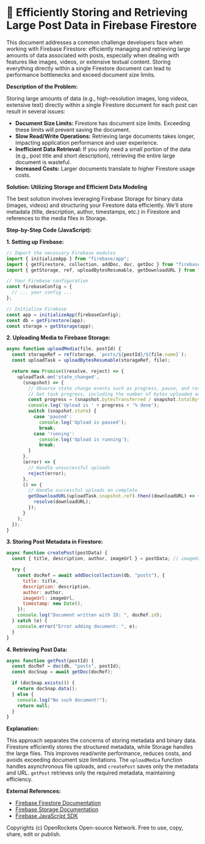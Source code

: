 # 🐞 Efficiently Storing and Retrieving Large Post Data in Firebase Firestore


This document addresses a common challenge developers face when working with Firebase Firestore: efficiently managing and retrieving large amounts of data associated with posts, especially when dealing with features like images, videos, or extensive textual content.  Storing everything directly within a single Firestore document can lead to performance bottlenecks and exceed document size limits.

**Description of the Problem:**

Storing large amounts of data (e.g., high-resolution images, long videos, extensive text) directly within a single Firestore document for each post can result in several issues:

* **Document Size Limits:** Firestore has document size limits. Exceeding these limits will prevent saving the document.
* **Slow Read/Write Operations:** Retrieving large documents takes longer, impacting application performance and user experience.
* **Inefficient Data Retrieval:** If you only need a small portion of the data (e.g., post title and short description), retrieving the entire large document is wasteful.
* **Increased Costs:** Larger documents translate to higher Firestore usage costs.


**Solution: Utilizing Storage and Efficient Data Modeling**

The best solution involves leveraging Firebase Storage for binary data (images, videos) and structuring your Firestore data efficiently.  We'll store metadata (title, description, author, timestamps, etc.) in Firestore and references to the media files in Storage.

**Step-by-Step Code (JavaScript):**

**1. Setting up Firebase:**

```javascript
// Import the necessary Firebase modules
import { initializeApp } from "firebase/app";
import { getFirestore, collection, addDoc, doc, getDoc } from "firebase/firestore";
import { getStorage, ref, uploadBytesResumable, getDownloadURL } from "firebase/storage";

// Your Firebase configuration
const firebaseConfig = {
  // ... your config ...
};

// Initialize Firebase
const app = initializeApp(firebaseConfig);
const db = getFirestore(app);
const storage = getStorage(app);
```

**2. Uploading Media to Firebase Storage:**

```javascript
async function uploadMedia(file, postId) {
  const storageRef = ref(storage, `posts/${postId}/${file.name}`);
  const uploadTask = uploadBytesResumable(storageRef, file);

  return new Promise((resolve, reject) => {
    uploadTask.on('state_changed', 
      (snapshot) => {
        // Observe state change events such as progress, pause, and resume
        // Get task progress, including the number of bytes uploaded and the total number of bytes to be uploaded
        const progress = (snapshot.bytesTransferred / snapshot.totalBytes) * 100;
        console.log('Upload is ' + progress + '% done');
        switch (snapshot.state) {
          case 'paused':
            console.log('Upload is paused');
            break;
          case 'running':
            console.log('Upload is running');
            break;
        }
      }, 
      (error) => {
        // Handle unsuccessful uploads
        reject(error);
      }, 
      () => {
        // Handle successful uploads on complete
        getDownloadURL(uploadTask.snapshot.ref).then((downloadURL) => {
          resolve(downloadURL);
        });
      }
    );
  });
}
```

**3. Storing Post Metadata in Firestore:**

```javascript
async function createPost(postData) {
  const { title, description, author, imageUrl } = postData; // imageUrl from Storage

  try {
    const docRef = await addDoc(collection(db, "posts"), {
      title: title,
      description: description,
      author: author,
      imageUrl: imageUrl,
      timestamp: new Date(),
    });
    console.log("Document written with ID: ", docRef.id);
  } catch (e) {
    console.error("Error adding document: ", e);
  }
}
```

**4. Retrieving Post Data:**


```javascript
async function getPost(postId) {
  const docRef = doc(db, "posts", postId);
  const docSnap = await getDoc(docRef);

  if (docSnap.exists()) {
    return docSnap.data();
  } else {
    console.log("No such document!");
    return null;
  }
}

```

**Explanation:**

This approach separates the concerns of storing metadata and binary data.  Firestore efficiently stores the structured metadata, while Storage handles the large files. This improves read/write performance, reduces costs, and avoids exceeding document size limitations.  The `uploadMedia` function handles asynchronous file uploads, and `createPost` saves only the metadata and URL.  `getPost` retrieves only the required metadata, maintaining efficiency.


**External References:**

* [Firebase Firestore Documentation](https://firebase.google.com/docs/firestore)
* [Firebase Storage Documentation](https://firebase.google.com/docs/storage)
* [Firebase JavaScript SDK](https://firebase.google.com/docs/web/setup)


Copyrights (c) OpenRockets Open-source Network. Free to use, copy, share, edit or publish.

